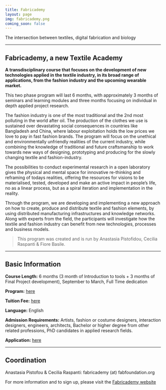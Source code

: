 ```yaml
---
title: Fabricademy
layout: page
img: fabricademy.png
coming_soon: false
---
```


The intersection between textiles, digital fabrication and biology

___

## Fabricademy, a new Textile Academy

**A transdisciplinary course that focuses on the development of new technologies applied in the textile industry, in its broad range of applications, from the fashion industry and the upcoming wearable market.**

This two phase program will last 6 months, with approximately 3 months of seminars and learning modules and three months focusing on individual in depth applied project research.

The fashion industry is one of the most traditional and the 2nd most polluting in the world after oil. The production of the clothes we use is sustained over devastating social consequences in countries like Bangladesh and China, where labour exploitation holds the low prices we love to pay in fast fashion brands. The program will focus on the unethical and environmentally unfriendly realities of the current industry, while combining the knowledge of traditional and future craftsmanship to work towards new ways of designing, prototyping and producing for the slowly changing textile and fashion-industry.

The possibilities to conduct experimental research in a open laboratory gives the physical and mental space for innovative re-thinking and reframing of todays realities, offering the resources for visions to be materialised, tested, developed and make an active impact in people’s life, no as a linear process, but as a spiral iteration and implementation in the reality.

Through the program, we are developing and implementing a new approach on how to create, produce and distribute textile and fashion elements, by using distributed manufacturing infrastructures and knowledge networks. Along with experts from the field, the participants will investigate how the textile and fashion industry can benefit from new technologies, processes and business models.

> This program was created and is run by Anastasia Pistofidou, Cecilia Raspanti & Fiore Basile.

___

## Basic Information

**Course Length:** 6 months (3 month of Introduction to tools + 3 months of Final Project development), September to March, Full Time dedication

**Program:** [here](https://textile-academy.org/program/)

**Tuition Fee:** [here](https://apply.textile-academy.org/)

**Language:** English

**Admission Requirements:** Artists, fashion or costume designers, interaction designers, engineers, architects, Bachelor or higher degree from other related professions, PhD candidates in applied research fields.

**Application:** [here](https://apply.textile-academy.org/)

___

## Coordination 

Anastasia Pistofou & Cecilia Raspanti: fabricademy (at) fabfoundation.org

For more information and to sign up, please visit the [Fabricademy website](https://textile-academy.org/)
